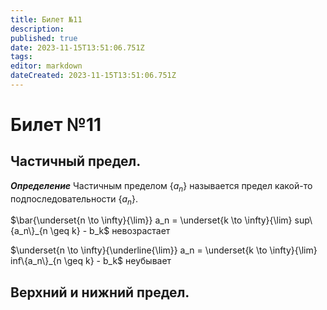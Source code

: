 ```yaml
---
title: Билет №11
description: 
published: true
date: 2023-11-15T13:51:06.751Z
tags: 
editor: markdown
dateCreated: 2023-11-15T13:51:06.751Z
---
```


# Билет №11

## Частичный предел. 
***Определение***
Частичным пределом $\{a_n\}$ называется предел какой-то подпоследовательности $\{a_n\}$.

$\bar{\underset{n \to \infty}{\lim}} a_n = \underset{k \to \infty}{\lim} sup\{a_n\}_{n \geq k} - b_k$ невозрастает

$\underset{n \to \infty}{\underline{\lim}} a_n = \underset{k \to \infty}{\lim} inf\{a_n\}_{n \geq k} - b_k$ неубывает

## Верхний и нижний предел. 